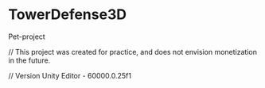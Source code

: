 # TowerDefense3D
 Pet-project
 
// This project was created for practice, and does not envision monetization in the future.

// Version Unity Editor - 60000.0.25f1
